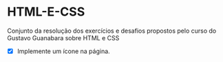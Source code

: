 # HTML-E-CSS
Conjunto da resolução dos exercícios e desafios propostos pelo curso do Gustavo Guanabara sobre HTML e CSS
- [X] Implemente um ícone na página.
